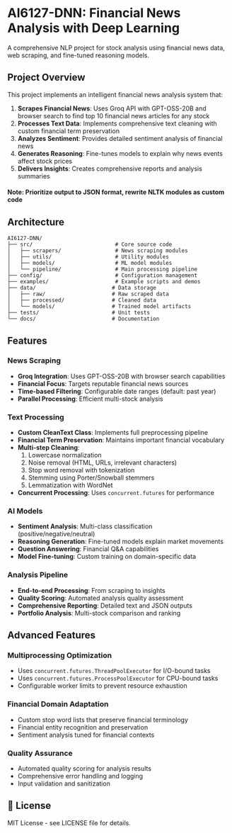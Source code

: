 # AI6127-DNN: Financial News Analysis with Deep Learning

A comprehensive NLP project for stock analysis using financial news data, web scraping, and fine-tuned reasoning models.

## Project Overview

This project implements an intelligent financial news analysis system that:

1. **Scrapes Financial News**: Uses Groq API with GPT-OSS-20B and browser search to find top 10 financial news articles for any stock
2. **Processes Text Data**: Implements comprehensive text cleaning with custom financial term preservation
3. **Analyzes Sentiment**: Provides detailed sentiment analysis of financial news
4. **Generates Reasoning**: Fine-tunes models to explain why news events affect stock prices
5. **Delivers Insights**: Creates comprehensive reports and analysis summaries

#### Note: Prioritize output to JSON format, rewrite NLTK modules as custom code

## Architecture

```
AI6127-DNN/
├── src/                          # Core source code
│   ├── scrapers/                 # News scraping modules
│   ├── utils/                    # Utility modules
│   ├── models/                   # ML model modules
│   └── pipeline/                 # Main processing pipeline
├── config/                       # Configuration management
├── examples/                     # Example scripts and demos
├── data/                        # Data storage
│   ├── raw/                     # Raw scraped data
│   ├── processed/               # Cleaned data
│   └── models/                  # Trained model artifacts
├── tests/                       # Unit tests
└── docs/                        # Documentation
```

## Features

### News Scraping
- **Groq Integration**: Uses GPT-OSS-20B with browser search capabilities
- **Financial Focus**: Targets reputable financial news sources
- **Time-based Filtering**: Configurable date ranges (default: past year)
- **Parallel Processing**: Efficient multi-stock analysis

### Text Processing
- **Custom CleanText Class**: Implements full preprocessing pipeline
- **Financial Term Preservation**: Maintains important financial vocabulary
- **Multi-step Cleaning**:
  1. Lowercase normalization
  2. Noise removal (HTML, URLs, irrelevant characters)
  3. Stop word removal with tokenization
  4. Stemming using Porter/Snowball stemmers
  5. Lemmatization with WordNet
- **Concurrent Processing**: Uses `concurrent.futures` for performance

### AI Models
- **Sentiment Analysis**: Multi-class classification (positive/negative/neutral)
- **Reasoning Generation**: Fine-tuned models explain market movements
- **Question Answering**: Financial Q&A capabilities
- **Model Fine-tuning**: Custom training on domain-specific data

### Analysis Pipeline
- **End-to-end Processing**: From scraping to insights
- **Quality Scoring**: Automated analysis quality assessment
- **Comprehensive Reporting**: Detailed text and JSON outputs
- **Portfolio Analysis**: Multi-stock comparison and ranking


## Advanced Features

### Multiprocessing Optimization
- Uses `concurrent.futures.ThreadPoolExecutor` for I/O-bound tasks
- Uses `concurrent.futures.ProcessPoolExecutor` for CPU-bound tasks
- Configurable worker limits to prevent resource exhaustion

### Financial Domain Adaptation
- Custom stop word lists that preserve financial terminology
- Financial entity recognition and preservation
- Sentiment analysis tuned for financial contexts

### Quality Assurance
- Automated quality scoring for analysis results
- Comprehensive error handling and logging
- Input validation and sanitization

## 📄 License

MIT License - see LICENSE file for details.
